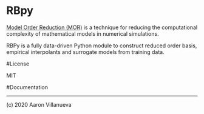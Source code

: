 # RBpy

[Model Order Reduction (MOR)](](https://en.wikipedia.org/wiki/Model_order_reduction)) is a technique for reducing the computational complexity of mathematical models in numerical simulations.

RBPy is a fully data-driven Python module to construct reduced order basis, empirical interpolants and surrogate models from training data.

#License

MIT

#Documentation



***

(c) 2020 Aaron Villanueva
